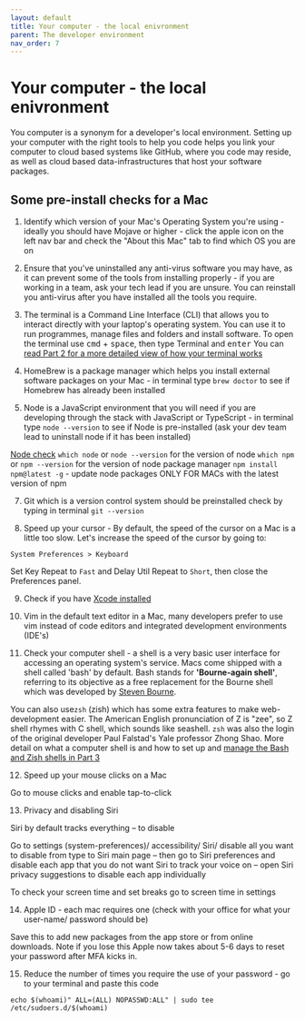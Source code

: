 ```yaml
---
layout: default
title: Your computer - the local enivronment
parent: The developer environment
nav_order: 7
---
```

# Your computer - the local enivronment

You computer is a synonym for a developer's local environment. Setting up  your computer with the right tools to help  you code helps you link your computer to cloud based systems like GitHub, where you code may reside, as well as cloud based data-infrastructures that host your software packages.

## Some pre-install checks for a Mac

1. Identify which version of your Mac's Operating System you're using - ideally you should have Mojave or higher - click the apple icon on the left nav bar and check the "About this Mac" tab to find which OS you are on

2. Ensure that you've uninstalled any anti-virus software you may have, as it can prevent some of the tools from installing properly - if you are working in a team, ask your tech lead if you are unsure. You can reinstall you anti-virus after you have installed all the tools you require.

3. The terminal is a Command Line Interface (CLI) that allows you to interact directly with your laptop's operating system. You can use it to run programmes, manage files and folders and install software. To open the terminal use <kbd>cmd</kbd> + <kbd>space</kbd>, then type Terminal and <kbd>enter</kbd>
You can [read Part 2 for a more detailed view of how your terminal works](https://sumisastri.github.io/dev-blogs/dev-environment/part2-the-terminal/)

5. HomeBrew is a package manager which helps you install external software packages on your Mac - in terminal type `brew doctor` to see if Homebrew has already been installed

6. Node is a JavaScript environment that you will need if you are developing through the stack with JavaScript or TypeScript - in terminal type ```node --version``` to see if Node is pre-installed (ask your dev team lead to uninstall  node if it has been installed)

[Node check](https://www.sitepoint.com/beginners-guide-node-package-manager/)
`which node` or  `node --version` for the version of node
`which npm` or  `npm --version` for the version of node package manager
`npm install npm@latest -g` - update node packages ONLY FOR MACs with the latest version of npm

7. Git which is a version control system should be preinstalled check by typing in terminal ```git --version```

8. Speed up your cursor - By default, the speed of the cursor on a Mac is a little too slow. Let's increase the speed of the cursor by going to:

```
System Preferences > Keyboard
```

Set Key Repeat to `Fast` and Delay Util Repeat to `Short`, then close the Preferences panel.

9. Check if you have [Xcode installed](https://itunes.apple.com/us/app/xcode/id497799835?ls=1&mt=12)

10. Vim in the default text editor in a Mac, many developers prefer to use vim instead of code editors and integrated development environments (IDE's)

11. Check your computer shell - a shell is a very basic user interface for accessing an operating system's service. Macs come shipped with a shell called 'bash' by default. Bash stands for **'Bourne-again shell'**, referring to its objective as a free replacement for the Bourne shell which was developed by [Steven Bourne](https://en.wikipedia.org/wiki/Stephen_R._Bourne). 

You can also use`zsh` (zish) which has some extra features to make web-development easier. The American English pronunciation of Z is "zee", so Z shell rhymes with C shell, which sounds like seashell. `zsh` was also the login of the original developer Paul Falstad's Yale professor Zhong Shao. More detail on what a computer shell is and how to set up and [manage the Bash and Zish shells in Part 3](https://sumisastri.github.io/dev-blogs/dev-environment/part4-secure-shells/)

12. Speed up your mouse clicks on a Mac

Go to mouse clicks and enable tap-to-click

13. Privacy and disabling Siri

Siri by default tracks everything – to disable

Go to settings (system-preferences)/ accessibility/ Siri/ disable all you want to disable from type to Siri main page – then go to Siri preferences and disable each app that you do not want Siri to track your voice on – open Siri privacy suggestions to disable each app individually

To check your screen time and set breaks go to screen time in settings

14. Apple ID - each mac requires one (check with your office for what your user-name/ password should be)

Save this to add new packages from the app store or from online downloads. Note if you lose this Apple now takes about 5-6 days to reset your password after MFA kicks in.

15. Reduce the number of times you require the use of your password - go to your terminal and paste this code

  `echo $(whoami)" ALL=(ALL) NOPASSWD:ALL" | sudo tee /etc/sudoers.d/$(whoami)`
  
